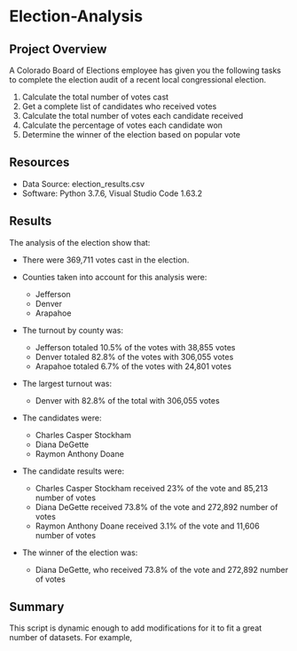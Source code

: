 # Election-Analysis

## Project Overview
A Colorado Board of Elections employee has given you the following tasks to complete the election audit of a recent local congressional election.

1. Calculate the total number of votes cast
2. Get a complete list of candidates who received votes
3. Calculate the total number of votes each candidate received
4. Calculate the percentage of votes each candidate won
5. Determine the winner of the election based on popular vote

## Resources
- Data Source: election_results.csv
- Software: Python 3.7.6, Visual Studio Code 1.63.2

## Results
The analysis of the election show that:
- There were 369,711 votes cast in the election.

- Counties taken into account for this analysis were:
  - Jefferson
  - Denver
  - Arapahoe
  
- The turnout by county was:
  - Jefferson totaled 10.5% of the votes with 38,855 votes 
  - Denver totaled 82.8% of the votes with 306,055 votes 
  - Arapahoe totaled 6.7% of the votes with 24,801 votes 
  
- The largest turnout was:
  - Denver with 82.8% of the total with 306,055 votes

- The candidates were:
  - Charles Casper Stockham
  - Diana DeGette
  - Raymon Anthony Doane
  
- The candidate results were:
  - Charles Casper Stockham received 23% of the vote and 85,213 number of votes  
  - Diana DeGette received 73.8% of the vote and 272,892 number of votes
  - Raymon Anthony Doane received 3.1% of the vote and 11,606 number of votes
  
- The winner of the election was:
  - Diana DeGette, who received 73.8% of the vote and 272,892 number of votes

## Summary
This script is dynamic enough to add modifications for it to fit a great number of datasets. For example, 
